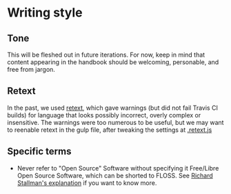 # Writing style

## Tone

This will be fleshed out in future iterations. For now, keep in mind that content appearing in the handbook should be welcoming, personable, and free from jargon.

## Retext

In the past, we used [retext](https://github.com/wooorm/retext/), which gave warnings (but did not fail Travis CI builds) for language that looks possibly incorrect, overly complex or insensitive. The warnings were too numerous to be useful, but we may want to reenable retext in the gulp file, after tweaking the settings at [.retext.js](https://github.com/CivicActions/handbook/blob/master/.retext.js)

## Specific terms

- Never refer to "Open Source" Software without specifying it Free/Libre Open Source Software, which can be shorted to FLOSS. See [Richard Stallman's explanation](https://www.gnu.org/philosophy/floss-and-foss.en.html) if you want to know more.
